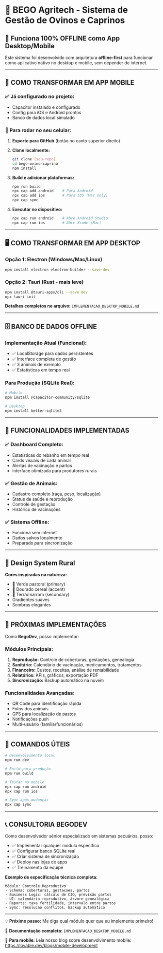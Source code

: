 # 🐑 BEGO Agritech - Sistema de Gestão de Ovinos e Caprinos

## 🎯 **Funciona 100% OFFLINE como App Desktop/Mobile**

Este sistema foi desenvolvido com arquitetura **offline-first** para funcionar como aplicativo nativo no desktop e mobile, sem depender de internet.

---

## 📱 **COMO TRANSFORMAR EM APP MOBILE**

### ✅ **Já configurado no projeto:**
- Capacitor instalado e configurado
- Config para iOS e Android prontos
- Banco de dados local simulado

### 🚀 **Para rodar no seu celular:**

1. **Exporte para GitHub** (botão no canto superior direito)
2. **Clone localmente:**
   ```bash
   git clone [seu-repo]
   cd bego-ovino-caprino
   npm install
   ```

3. **Build e adicionar plataformas:**
   ```bash
   npm run build
   npx cap add android    # Para Android
   npx cap add ios        # Para iOS (Mac only)
   npx cap sync
   ```

4. **Executar no dispositivo:**
   ```bash
   npx cap run android    # Abre Android Studio
   npx cap run ios        # Abre Xcode (Mac)
   ```

---

## 🖥️ **COMO TRANSFORMAR EM APP DESKTOP**

### Opção 1: Electron (Windows/Mac/Linux)
```bash
npm install electron electron-builder --save-dev
```

### Opção 2: Tauri (Rust - mais leve)
```bash
npm install @tauri-apps/cli --save-dev
npx tauri init
```

**Detalhes completos no arquivo:** `IMPLEMENTACAO_DESKTOP_MOBILE.md`

---

## 🗄️ **BANCO DE DADOS OFFLINE**

### **Implementação Atual (Funcional):**
- ✅ LocalStorage para dados persistentes
- ✅ Interface completa de gestão
- ✅ 3 animais de exemplo
- ✅ Estatísticas em tempo real

### **Para Produção (SQLite Real):**
```bash
# Mobile
npm install @capacitor-community/sqlite

# Desktop  
npm install better-sqlite3
```

---

## 🌟 **FUNCIONALIDADES IMPLEMENTADAS**

### ✅ **Dashboard Completo:**
- Estatísticas do rebanho em tempo real
- Cards visuais de cada animal
- Alertas de vacinação e partos
- Interface otimizada para produtores rurais

### ✅ **Gestão de Animais:**
- Cadastro completo (raça, peso, localização)
- Status de saúde e reprodução
- Controle de gestação
- Histórico de vacinações

### ✅ **Sistema Offline:**
- Funciona sem internet
- Dados salvos localmente
- Preparado para sincronização

---

## 🎨 **Design System Rural**

**Cores inspiradas na natureza:**
- 🌿 Verde pastoral (primary)
- 🌾 Dourado cereal (accent)  
- 🍂 Terra/marrom (secondary)
- Gradientes suaves
- Sombras elegantes

---

## 🔄 **PRÓXIMAS IMPLEMENTAÇÕES**

Como **BegoDev**, posso implementar:

### **Módulos Principais:**
1. **Reprodução:** Controle de coberturas, gestações, genealogia
2. **Sanitário:** Calendário de vacinação, medicamentos, tratamentos
3. **Financeiro:** Custos, receitas, análise de rentabilidade
4. **Relatórios:** KPIs, gráficos, exportação PDF
5. **Sincronização:** Backup automático na nuvem

### **Funcionalidades Avançadas:**
- QR Code para identificação rápida
- Fotos dos animais
- GPS para localização de pastos
- Notificações push
- Multi-usuário (família/funcionários)

---

## 🔧 **COMANDOS ÚTEIS**

```bash
# Desenvolvimento local
npm run dev

# Build para produção
npm run build

# Testar no mobile
npx cap run android
npx cap run ios

# Sync após mudanças
npx cap sync
```

---

## 📞 **CONSULTORIA BEGODEV**

Como desenvolvedor sênior especializado em sistemas pecuários, posso:

- ✅ Implementar qualquer módulo específico
- ✅ Configurar banco SQLite real
- ✅ Criar sistema de sincronização
- ✅ Deploy nas lojas de apps
- ✅ Treinamento da equipe

**Exemplo de especificação técnica completa:**
```
Módulo: Controle Reprodutivo
- Schema: coberturas, gestacoes, partos
- Business Logic: cálculo de CIO, previsão partos
- UI: calendário reprodutivo, árvore genealógica
- Reports: taxa fertilidade, intervalo entre partos
- Sync: resolucao conflitos, backup automatico
```

---

💡 **Próximo passo:** Me diga qual módulo quer que eu implemente primeiro!

📖 **Documentação completa:** `IMPLEMENTACAO_DESKTOP_MOBILE.md`

🔗 **Para mobile:** Leia nosso blog sobre desenvolvimento mobile: https://lovable.dev/blogs/mobile-development